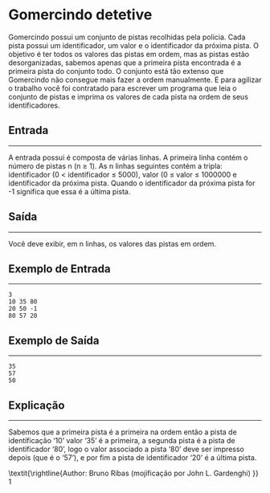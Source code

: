 # Gomercindo detetive
Gomercindo possui um conjunto de pistas recolhidas pela policia. Cada pista possui um identificador, um valor e o
identificador da próxima pista.
O objetivo é ter todos os valores das pistas em ordem, mas as pistas estão desorganizadas, sabemos apenas que a primeira
pista encontrada é a primeira pista do conjunto todo.
O conjunto está tão extenso que Gomercindo não consegue mais fazer a ordem manualmente. E para agilizar o trabalho
você foi contratado para escrever um programa que leia o conjunto de pistas e imprima os valores de cada pista na ordem
de seus identificadores.
## Entrada
---
A entrada possui é composta de várias linhas. A primeira linha contém o número de pistas n (n ≥ 1). As n linhas seguintes
contém a tripla: identificador (0 < identificador ≤ 5000), valor (0 ≤ valor ≤ 1000000 e identificador da próxima pista.
Quando o identificador da próxima pista for -1 significa que essa é a última pista.
## Saída
---
Você deve exibir, em n linhas, os valores das pistas em ordem.
## Exemplo de Entrada
---
    3
    10 35 80
    20 50 -1
    80 57 20
## Exemplo de Saída
---
    35
    57
    50
## Explicação
---
Sabemos que a primeira pista é a primeira na ordem então a pista de identificação ‘10’ valor ‘35’ é a primeira, a segunda
pista é a pista de identificador ‘80’, logo o valor associado a pista ‘80’ deve ser impresso depois (que é o ‘57’), e por fim a
pista de identificador ‘20’ é a última pista.

\textit{\rightline{Author: Bruno Ribas (mojificação por John L. Gardenghi) }}
1